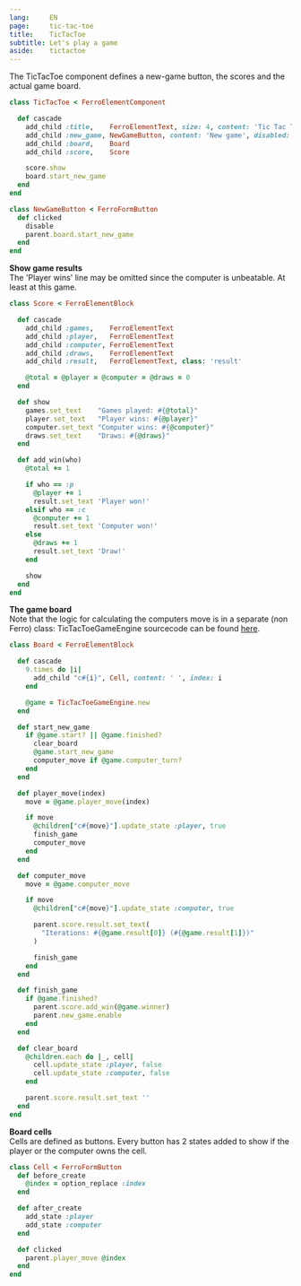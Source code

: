 ```yaml
---
lang:     EN
page:     tic-tac-toe
title:    TicTacToe
subtitle: Let's play a game
aside:    tictactoe
---
```


The TicTacToe component defines a new-game button, the scores and
the actual game board.

~~~ ruby
class TicTacToe < FerroElementComponent

  def cascade
    add_child :title,    FerroElementText, size: 4, content: 'Tic Tac Toe'
    add_child :new_game, NewGameButton, content: 'New game', disabled: true
    add_child :board,    Board
    add_child :score,    Score

    score.show
    board.start_new_game
  end
end

class NewGameButton < FerroFormButton
  def clicked
    disable
    parent.board.start_new_game
  end
end
~~~

__Show game results__  
The \'Player wins\' line may be omitted since the
computer is unbeatable. At least at this game.

~~~ ruby
class Score < FerroElementBlock

  def cascade
    add_child :games,    FerroElementText
    add_child :player,   FerroElementText
    add_child :computer, FerroElementText
    add_child :draws,    FerroElementText
    add_child :result,   FerroElementText, class: 'result'

    @total = @player = @computer = @draws = 0
  end

  def show
    games.set_text    "Games played: #{@total}"
    player.set_text   "Player wins: #{@player}"
    computer.set_text "Computer wins: #{@computer}"
    draws.set_text    "Draws: #{@draws}"
  end

  def add_win(who)
    @total += 1

    if who == :p
      @player += 1
      result.set_text 'Player won!'
    elsif who == :c
      @computer += 1
      result.set_text 'Computer won!'
    else
      @draws += 1
      result.set_text 'Draw!'
    end

    show
  end
end
~~~

__The game board__  
Note that the logic for calculating the computers move
is in a separate (non Ferro) class: TicTacToeGameEngine
sourcecode can be found [here](https://github.com/easydatawarehousing/ferro/blob/master/app/assets/javascripts/application/components/aside/tic_tac_toe/tic_tac_toe_game_engine.js.rb).

~~~ ruby
class Board < FerroElementBlock

  def cascade
    9.times do |i|
      add_child "c#{i}", Cell, content: ' ', index: i
    end

    @game = TicTacToeGameEngine.new
  end

  def start_new_game
    if @game.start? || @game.finished?
      clear_board
      @game.start_new_game
      computer_move if @game.computer_turn?
    end
  end

  def player_move(index)
    move = @game.player_move(index)

    if move
      @children["c#{move}"].update_state :player, true
      finish_game
      computer_move
    end
  end

  def computer_move
    move = @game.computer_move

    if move
      @children["c#{move}"].update_state :computer, true

      parent.score.result.set_text(
        "Iterations: #{@game.result[0]} (#{@game.result[1]})"
      )

      finish_game
    end
  end

  def finish_game
    if @game.finished?
      parent.score.add_win(@game.winner)
      parent.new_game.enable
    end
  end

  def clear_board
    @children.each do |_, cell|
      cell.update_state :player, false
      cell.update_state :computer, false
    end

    parent.score.result.set_text ''
  end
end
~~~

__Board cells__  
Cells are defined as buttons. Every button has 2 states added to show
if the player or the computer owns the cell.

~~~ ruby
class Cell < FerroFormButton
  def before_create
    @index = option_replace :index
  end

  def after_create
    add_state :player
    add_state :computer
  end

  def clicked
    parent.player_move @index
  end
end
~~~
